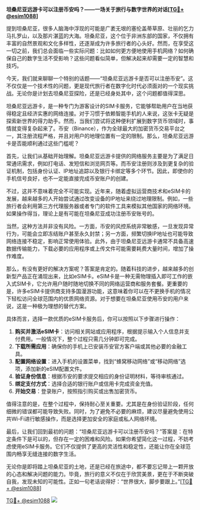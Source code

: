 **坦桑尼亚远游卡可以注册币安吗？——一场关于旅行与数字世界的对话[[TG💪+ @esim1088](https://t.me/s/esim1088)]**

提到坦桑尼亚，很多人脑海中浮现的可能是广袤无垠的塞伦盖蒂草原、壮丽的乞力马扎罗山，以及那片湛蓝的大海。坦桑尼亚，这个位于非洲东部的国家，不仅拥有丰富的自然景观和文化多样性，还逐渐成为许多旅行者的心头好。然而，在享受这一切之前，我们总会面临一些实际问题：比如如何更方便地使用手机网络？如何确保自己的数字生活不受影响？这些问题看似简单，但解决起来却需要一定的智慧和技巧。

今天，我们就来聊聊一个特别的话题——“坦桑尼亚远游卡是否可以注册币安”。这不仅仅是一个技术性的问题，更是现代旅行者在数字化时代必须面对的一个现实挑战。无论你是计划去坦桑尼亚探险，还是已经身处其中，这个问题都值得深思。

坦桑尼亚远游卡，是一种专门为游客设计的SIM卡服务，它能够帮助用户在当地获得稳定且经济实惠的网络连接。对于习惯于依赖智能手机的人来说，这张卡无疑是探索新世界的得力助手。然而，当我们尝试将这种便利扩展到数字货币领域时，事情就变得复杂起来了。币安（Binance），作为全球最大的加密货币交易平台之一，其注册流程严格，并且对用户的地理位置有一定的限制。那么，坦桑尼亚远游卡是否能顺利通过这些门槛呢？

首先，让我们从基础开始理解。坦桑尼亚远游卡提供的网络服务主要是为了满足日常通讯需求，例如打电话、发短信和浏览网页等。而币安注册则涉及到更复杂的验证机制，包括身份认证、IP地址追踪以及银行卡绑定等多个环节。因此，即使你的手机信号良好，也不一定能直接完成币安账户的创建。

不过，这并不意味着完全不可能实现。近年来，随着虚拟运营商技术和eSIM卡的发展，越来越多的人开始尝试通过改变设备的IP地址来绕过地理限制。例如，一些旅行者会利用第三方代理服务器或者专门的软件工具来模拟其他国家的网络环境。如果操作得当，理论上是有可能在坦桑尼亚成功注册币安账号的。

当然，这种方法并非没有风险。一方面，币安的风控系统非常敏感，一旦发现异常行为，可能会立即冻结账户甚至永久封禁；另一方面，频繁切换IP地址也可能导致网络连接不稳定，影响正常使用体验。此外，由于坦桑尼亚远游卡通常不具备高速数据传输能力，下载必要的应用程序或上传文件可能需要耗费大量时间，增加了操作难度。

那么，有没有更好的解决方案呢？答案是肯定的。随着科技的进步，越来越多的创新型产品正在涌现出来，比如eSIM卡。eSIM卡是一种无需物理插入即可工作的嵌入式SIM卡，它允许用户随时随地切换不同的网络运营商和服务套餐。更重要的是，许多eSIM卡提供商支持多国漫游功能，这意味着你可以在不更换手机的情况下轻松访问全球范围内的优质网络资源。对于想要在坦桑尼亚使用币安的用户来说，这是一种极为理想的替代方案。

具体而言，选择一款优质的eSIM卡服务后，你可以按照以下步骤进行操作：

1. **购买并激活eSIM卡**：访问相关网站或应用程序，根据提示输入个人信息并支付费用。一般情况下，整个过程只需几分钟即可完成。
2. **下载所需应用**：确保你的手机上已安装币安官方客户端或其他必要的金融工具。
3. **配置网络设置**：进入手机的设置菜单，找到“蜂窝移动网络”或“移动网络”选项，添加新的eSIM配置文件。
4. **验证身份信息**：根据币安的要求提交相应的身份证明材料，等待审核通过。
5. **绑定支付方式**：选择合适的银行账户或信用卡完成资金充值。
6. **开始交易**：登录账户，按照指引购买或出售加密货币。

值得注意的是，在整个过程中，保持耐心至关重要。尤其是在身份验证阶段，任何细微的错误都可能导致失败。同时，为了避免不必要的麻烦，建议尽量避免使用公共Wi-Fi进行敏感操作，而是选择更加安全的家庭或私人网络环境。

最后，让我们回到最初的问题：“坦桑尼亚远游卡可以注册币安吗？”答案是：在特定条件下是可以的，但存在一定的困难和风险。如果你希望简化这一过程，不妨考虑使用eSIM卡服务。它们不仅提供了更高的灵活性和稳定性，还能让你在全球范围内畅享无缝连接的数字生活。

无论你是即将踏上坦桑尼亚的土地，还是已经在旅途中，都不要忘记带上一颗开放的心态和解决问题的能力。毕竟，旅行的意义不仅在于欣赏美景，更在于不断突破自我，发现未知的可能性。正如一句老话说得好：“世界很大，脚步要跟上。”[[TG💪+ @esim1088](https://t.me/s/esim1088)]

[TG💪+ @esim1088](https://t.me/s/esim1088) ![](https://i.postimg.cc/4NQfJmqS/Snipaste-2025-05-13-00-14-12.png)